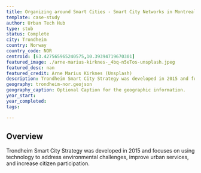 ```yaml
---
title: Organizing around Smart Cities - Smart City Networks in Montreal, Trondheim, and Tokyo-Trondheim
template: case-study
author: Urban Tech Hub
type: stub
status: Complete
city: Trondheim
country: Norway
country_code: NOR
centroid: [63.427565965240575,10.39394719670301]
featured_image: ./arne-marius-kirknes-_4bq-n5eTos-unsplash.jpeg
featured_desc: nan
featured_credit: Arne Marius Kirknes (Unsplash)
description: Trondheim Smart City Strategy was developed in 2015 and focuses on using technology to address environmental challenges, improve urban services, and increase citizen participation.
geography: trondheim-nor.geojson
geography_caption: Optional Caption for the geographic information.
year_start:
year_completed:
tags:

---
```


## Overview

Trondheim Smart City Strategy was developed in 2015 and focuses on using technology to address environmental challenges, improve urban services, and increase citizen participation.
